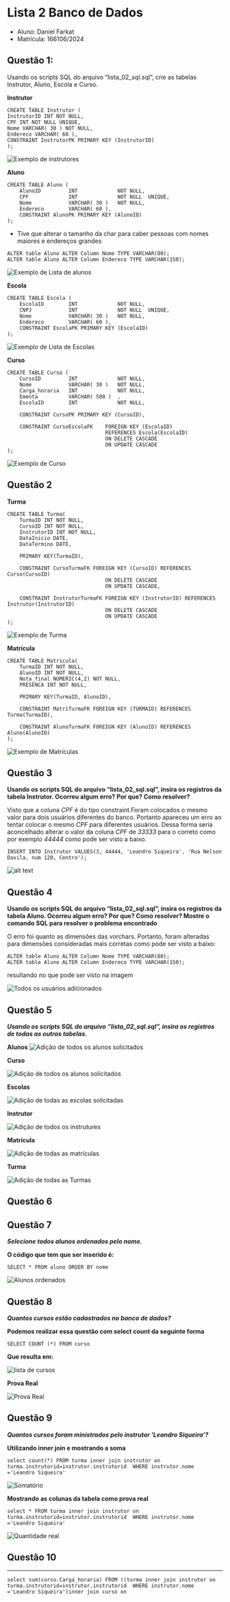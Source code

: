 # Lista 2 Banco de Dados

- Aluno: Daniel Farkat
- Matrícula: 166106/2024

## Questão 1:

Usando os scripts SQL do arquivo “lista_02_sql.sql”, crie as tabelas Instrutor, Aluno, Escola e Curso.

**Instrutor**

```
CREATE TABLE Instrutor (
InstrutorID INT NOT NULL,
CPF INT NOT NULL UNIQUE,
Nome VARCHAR( 30 ) NOT NULL,
Endereco VARCHAR( 60 ),
CONSTRAINT InstrutorPK PRIMARY KEY (InstrutorID)
);
```

![Exemplo de instrutores](instrutor.png)

**Aluno**

```
CREATE TABLE Aluno (
    AlunoID   		INT   			NOT NULL,
    CPF				INT				NOT NULL  UNIQUE,
    Nome  			VARCHAR( 30 )  	NOT NULL,
    Endereco   		VARCHAR( 60 ),
    CONSTRAINT AlunoPK PRIMARY KEY (AlunoID)
);
```

- Tive que alterar o tamanho da char para caber pessoas com nomes maiores e endereços grandes

```
ALTER table Aluno ALTER Column Nome TYPE VARCHAR(80);
ALTER table Aluno ALTER Column Endereco TYPE VARCHAR(150);
```

![Exemplo de Lista de alunos](aluno.png)

**Escola**

```
CREATE TABLE Escola (
    EscolaID   		INT   			NOT NULL,
    CNPJ			INT				NOT NULL  UNIQUE,
    Nome  			VARCHAR( 30 )  	NOT NULL,
    Endereco   		VARCHAR( 60 ),
    CONSTRAINT EscolaPK PRIMARY KEY (EscolaID)
);
```

![Exemplo de Lista de Escolas](escola.png)

**Curso**

```
CREATE TABLE Curso (
    CursoID   		INT   			NOT NULL,
    Nome  			VARCHAR( 30 )  	NOT NULL,
    Carga_horaria	INT 			NOT NULL,
    Ementa			VARCHAR( 500 )	,
    EscolaID        INT 			NOT NULL,

    CONSTRAINT CursoPK PRIMARY KEY (CursoID),

    CONSTRAINT CursoEscolaFK 	FOREIGN KEY (EscolaID)
    							REFERENCES Escola(EscolaID)
    							ON DELETE CASCADE
    							ON UPDATE CASCADE
);
```

![Exemplo de Curso](curso.png)

## Questão 2

**Turma**

```
CREATE TABLE Turma(
    TurmaID INT NOT NULL,
    CursoID INT NOT NULL,
    InstrutorID INT NOT NULL,
    DataInicio DATE,
    DataTermino DATE,

    PRIMARY KEY(TurmaID),

    CONSTRAINT CursoTurmaFK FOREIGN KEY (CursoID) REFERENCES Curso(CursoID)
                                ON DELETE CASCADE
                                ON UPDATE CASCADE,

    CONSTRAINT InstrutorTurmaFK FOREIGN KEY (InstrutorID) REFERENCES Instrutor(InstrutorID)
                                ON DELETE CASCADE
                                ON UPDATE CASCADE
);

```

![Exemplo de Turma](turma.png)

**Matrícula**

```
CREATE TABLE Matricula(
    TurmaID INT NOT NULL,
    AlunoID INT NOT NULL,
    Nota_final NUMERIC(4,2) NOT NULL,
    PRESENCA INT NOT NULL,

    PRIMARY KEY(TurmaID, AlunoID),

    CONSTRAINT MatriTurmaFK FOREIGN KEY (TURMAID) REFERENCES Turma(TurmaID),

    CONSTRAINT AlunoTurmaFK FOREIGN KEY (AlunoID) REFERENCES Aluno(AlunoID)
);
```

![Exemplo de Matrículas](Matricula.png)

## Questão 3

**Usando os scripts SQL do arquivo “lista_02_sql.sql”, insira os registros da tabela Instrutor. Ocorreu algum erro? Por que? Como resolver?**

Visto que a coluna _CPF_ é do tipo constraint.Foram colocados o mesmo valor para dois usuários diferentes do banco. Portanto apareceu um erro ao tentar colocar o mesmo _CPF_ para diferentes usuários. Dessa forma seria aconcelhado alterar o valor da coluna _CPF_ de _33333_ para o correto como por exemplo _44444_ como pode ser visto a baixo.

```
INSERT INTO Instrutor VALUES(3, 44444, 'Leandro Siqueira', 'Rua Nelson Davila, num 120, Centro');
```

![alt text](instrutor_4_users.png)

## Questão 4

**Usando os scripts SQL do arquivo “lista_02_sql.sql”, insira os registros da tabela Aluno. Ocorreu algum erro? Por que? Como resolver? Mostre o comando SQL para resolver o problema encontrado**

O erro foi quanto as dimensões das vorchars. Portanto, foram alteradas para dimensões consideradas mais corretas como pode ser visto a baixo:

```
ALTER table Aluno ALTER Column Nome TYPE VARCHAR(80);
ALTER table Aluno ALTER Column Endereco TYPE VARCHAR(150);
```

resultando no que pode ser visto na imagem
  
![Todos os usuários adicionados](All_users.png)

## Questão 5

***Usando os scripts SQL do arquivo “lista_02_sql.sql”, insira os registros de
todas as outras tabelas.***

**Alunos**
![Adição de todos os alunos solicitados](todos_alunos.png)

**Curso**

![Adição de todos os alunos solicitados](Todos_cursos.png)

**Escolas**

![Adição de todas as escolas solicitadas](Todas_escolas.png)

**Instrutor**

 ![Adição de todos os instrutures](Instrutores.png)

 **Matrícula**

 ![Adição de todas as matrículas](todas_matriculas.png)


 **Turma**

 ![Adição de todas as Turmas](todas_turmas.png)

 ## Questão 6

 ## Questão 7

  ***Selecione todos alunos ordenados pelo nome.***
  
  **O código que tem que ser inserido é:**
  
  ```
  SELECT * FROM aluno ORDER BY nome
  ```
  ![Alunos ordenados](Alunos_ordenados.png)

 ## Questão 8

 ***Quantos cursos estão cadastrados no banco de dados?***

**Podemos realizar essa questão com select count da seguinte forma**

```
SELECT COUNT (*) FROM curso
```

**Que resulta em:**

![lista de cursos](image-3.png)

**Prova Real**

![Prova Real](image-4.png)


## Questão 9

***Quantos cursos foram ministrados pelo instrutor 'Leandro Siqueira'?***

**Utilizando inner join e mostrando a soma**

```
select count(*) FROM turma inner join instrutor on turma.instrutorid=instrutor.instrutorid  WHERE instrutor.nome ='Leandro Siqueira' 
```

![Somatório](image-5.png)

**Mostrando as colunas da tabela como prova real**

```
select * FROM turma inner join instrutor on turma.instrutorid=instrutor.instrutorid  WHERE instrutor.nome ='Leandro Siqueira' 
```

![Quantidade real](image-6.png)

## Questão 10

******

```
select sum(curso.Carga_horaria) FROM ((turma inner join instrutor on turma.instrutorid=instrutor.instrutorid  WHERE instrutor.nome ='Leandro Siqueira')inner join curso on   
```
 

